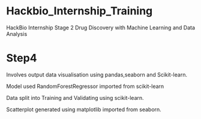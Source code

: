 # Hackbio_Internship_Training
HackBio Internship Stage 2 Drug Discovery with Machine Learning and Data Analysis

# Step4
Involves output data visualisation using pandas,seaborn and Scikit-learn.

Model used RandomForestRegressor imported from scikit-learn

Data split into Training and Validating using scikit-learn.

Scatterplot generated using matplotlib imported from seaborn.
